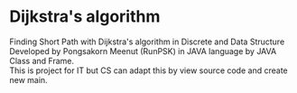 # Dijkstra's algorithm
Finding Short Path with Dijkstra's algorithm in Discrete and Data Structure\
Developed by Pongsakorn Meenut (RunPSK) in JAVA language by JAVA Class and Frame.\
This is project for IT but CS can adapt this by view source code and create new main.
